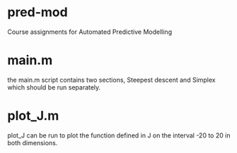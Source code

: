 # pred-mod
Course assignments for Automated Predictive Modelling

# main.m 
the main.m script contains two sections, Steepest descent and Simplex which
should be run separately.

# plot_J.m
plot_J can be run to plot the function defined in J on the interval -20 to 20
in both dimensions.
